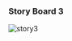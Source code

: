 ### Story Board 3 

![story3](https://user-images.githubusercontent.com/61627416/147779249-2cf2c444-9e23-42ed-93de-95c290bb0e60.jpg "Story Board 3")

